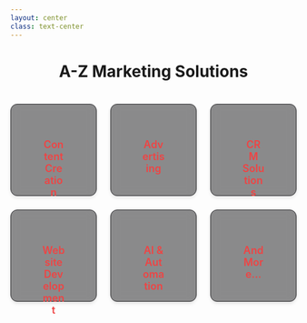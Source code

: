 ```yaml
---
layout: center
class: text-center
---
```


<h1 class="gradient-heading">
  A-Z Marketing Solutions
</h1>

<div class="services-grid">
  <div
    v-click="1"
    v-motion
    :initial="{ filter: 'blur(12px)', opacity: 0, y: 20 }"
    :enter="{ filter: 'blur(0px)', opacity: 1, y: 0 }"
    class="service-card"
  >
    <div class="service-content">
      <lucide-video class="service-icon"/>
      <h3 class="service-title">Content Creation</h3>
    </div>
  </div>
  
  <div
    v-click="2"
    v-motion
    :initial="{ filter: 'blur(12px)', opacity: 0, y: 20 }"
    :enter="{ filter: 'blur(0px)', opacity: 1, y: 0 }"
    class="service-card"
  >
    <div class="service-content">
      <lucide-megaphone class="service-icon"/>
      <h3 class="service-title">Advertising</h3>
    </div>
  </div>
  
  <div
    v-click="3"
    v-motion
    :initial="{ filter: 'blur(12px)', opacity: 0, y: 20 }"
    :enter="{ filter: 'blur(0px)', opacity: 1, y: 0,  }"
    class="service-card"
  >
    <div class="service-content">
      <lucide-layout-dashboard class="service-icon"/>
      <h3 class="service-title">CRM Solutions</h3>
    </div>
  </div>
  
  <div
    v-click="4"
    v-motion
    :initial="{ filter: 'blur(12px)', opacity: 0, y: 20 }"
    :enter="{ filter: 'blur(0px)', opacity: 1, y: 0,  }"
    class="service-card"
  >
    <div class="service-content">
      <lucide-globe class="service-icon"/>
      <h3 class="service-title">Website Development</h3>
    </div>
  </div>
  
  <div
    v-click="5"
    v-motion
    :initial="{ filter: 'blur(12px)', opacity: 0, y: 20 }"
    :enter="{ filter: 'blur(0px)', opacity: 1, y: 0,  }"
    class="service-card"
  >
    <div class="service-content">
      <lucide-bot class="service-icon"/>
      <h3 class="service-title">AI & Automation</h3>
    </div>
  </div>
  
  <div
    v-click="6"
    v-motion
    :initial="{ filter: 'blur(12px)', opacity: 0, y: 20 }"
    :enter="{ filter: 'blur(0px)', opacity: 1, y: 0,  }"
    class="service-card"
  >
    <div class="service-content">
      <lucide-plus-circle class="service-icon"/>
      <h3 class="service-title">And More...</h3>
    </div>
  </div>
</div>

<style>
.gradient-heading {
  margin-bottom: 2.5rem;
  text-align: center;
}

.services-grid {
  display: grid;
  grid-template-columns: repeat(3, 1fr);
  gap: 1.5rem;
  max-width: 800px;
  margin: 0 auto;
}

.service-card {
  padding: 1.25rem 1rem;
  background-color: rgba(24, 24, 27, 0.5);
  border-radius: 0.75rem;
  backdrop-filter: blur(8px);
  border: 1px solid rgb(39, 39, 42);
  box-shadow: 0 4px 6px -1px rgba(0, 0, 0, 0.1);
  transition: all 0.3s ease;
  height: 120px;
  display: flex;
  align-items: center;
  justify-content: center;
}

.service-content {
  display: flex;
  flex-direction: column;
  align-items: center;
  gap: 0.75rem;
}

.service-icon {
  width: 2.5rem;
  height: 2.5rem;
  color: #EF4444;
}

.service-title {
  font-size: 1.125rem;
  font-weight: 600;
  text-align: center;
  margin: 0;
}
</style>
